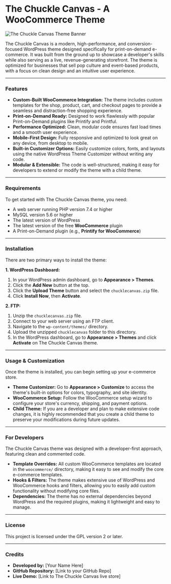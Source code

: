 # The Chuckle Canvas - A WooCommerce Theme

![The Chuckle Canvas Theme Banner](https://via.placeholder.com/1500x500/000000/FFFFFF/?text=The+Chuckle+Canvas+Theme+Banner)

The Chuckle Canvas is a modern, high-performance, and conversion-focused WordPress theme designed specifically for print-on-demand e-commerce. It was built from the ground up to showcase a developer's skills while also serving as a live, revenue-generating storefront. The theme is optimized for businesses that sell pop culture and event-based products, with a focus on clean design and an intuitive user experience.

---

### Features

* **Custom-Built WooCommerce Integration:** The theme includes custom templates for the shop, product, cart, and checkout pages to provide a seamless and distraction-free shopping experience.
* **Print-on-Demand Ready:** Designed to work flawlessly with popular Print-on-Demand plugins like Printify and Printful.
* **Performance Optimized:** Clean, modular code ensures fast load times and a smooth user experience.
* **Mobile-First Design:** Fully responsive and optimized to look great on any device, from desktop to mobile.
* **Built-in Customizer Options:** Easily customize colors, fonts, and layouts using the native WordPress Theme Customizer without writing any code.
* **Modular & Extensible:** The code is well-structured, making it easy for developers to extend or modify the theme with a child theme.

---

### Requirements

To get started with The Chuckle Canvas theme, you need:

* A web server running PHP version 7.4 or higher
* MySQL version 5.6 or higher
* The latest version of WordPress
* The latest version of the free **WooCommerce** plugin
* A Print-on-Demand plugin (e.g., **Printify for WooCommerce**)

---

### Installation

There are two primary ways to install the theme:

**1. WordPress Dashboard:**
1.  In your WordPress admin dashboard, go to **Appearance > Themes**.
2.  Click the **Add New** button at the top.
3.  Click the **Upload Theme** button and select the `chucklecanvas.zip` file.
4.  Click **Install Now**, then **Activate**.

**2. FTP:**
1.  Unzip the `chucklecanvas.zip` file.
2.  Connect to your web server using an FTP client.
3.  Navigate to the `wp-content/themes/` directory.
4.  Upload the unzipped `chucklecanvas` folder to this directory.
5.  In the WordPress dashboard, go to **Appearance > Themes** and click **Activate** on The Chuckle Canvas theme.

---

### Usage & Customization

Once the theme is installed, you can begin setting up your e-commerce store.

* **Theme Customizer:** Go to **Appearance > Customize** to access the theme's built-in options for colors, typography, and site identity.
* **WooCommerce Setup:** Follow the WooCommerce setup wizard to configure your store's currency, shipping, and payment options.
* **Child Theme:** If you are a developer and plan to make extensive code changes, it is highly recommended that you create a child theme to preserve your modifications during future updates.

---

### For Developers

The Chuckle Canvas theme was designed with a developer-first approach, featuring clean and commented code.

* **Template Overrides:** All custom WooCommerce templates are located in the `woocommerce/` directory, making it easy to see and modify the core e-commerce templates.
* **Hooks & Filters:** The theme makes extensive use of WordPress and WooCommerce hooks and filters, allowing you to easily add custom functionality without modifying core files.
* **Dependencies:** The theme has no external dependencies beyond WordPress and the required plugins, making it lightweight and easy to manage.

---

### License

This project is licensed under the GPL version 2 or later.

---

### Credits

* **Developed by:** [Your Name Here]
* **GitHub Repository:** [Link to your GitHub Repo]
* **Live Demo:** [Link to The Chuckle Canvas live store]